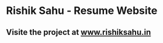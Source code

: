 # Rishik Sahu - Resume Website

## Visite the project at <a href="https://rishiksahu.in/">www.rishiksahu.in</a>
